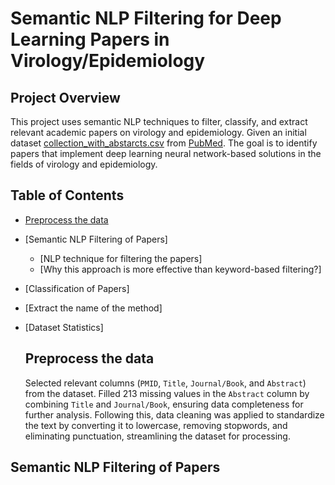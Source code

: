 # Semantic NLP Filtering for Deep Learning Papers in Virology/Epidemiology

## Project Overview
This project uses semantic NLP techniques to filter, classify, and extract relevant academic papers on virology and epidemiology. Given an initial dataset [collection_with_abstarcts.csv](https://github.com/Pravitha92/Semantic_NLP_Filtering/blob/main/collection_with_abstracts.csv) from [PubMed](https://pubmed.ncbi.nlm.nih.gov/). The goal is to identify papers that implement deep learning neural network-based solutions in the fields of virology and epidemiology.

## Table of Contents
* [Preprocess the data](https://github.com/Pravitha92/Semantic_NLP_Filtering/blob/main/README.md#preprocess-the-data)
* [Semantic NLP Filtering of Papers]
    * [NLP technique for filtering the papers]
    * [Why this approach is more effective than keyword-based filtering?]
* [Classification of Papers]
* [Extract the name of the method]
* [Dataset Statistics]

  ## Preprocess the data
   Selected relevant columns (`PMID`, `Title`, `Journal/Book`, and `Abstract`) from the dataset. Filled 213 missing values in the `Abstract` column by combining 
   `Title`  and `Journal/Book`, ensuring data completeness for further analysis. Following this, data cleaning was applied to standardize the text by converting it 
   to lowercase, removing stopwords, and eliminating punctuation, streamlining the dataset for processing.

## Semantic NLP Filtering of Papers
